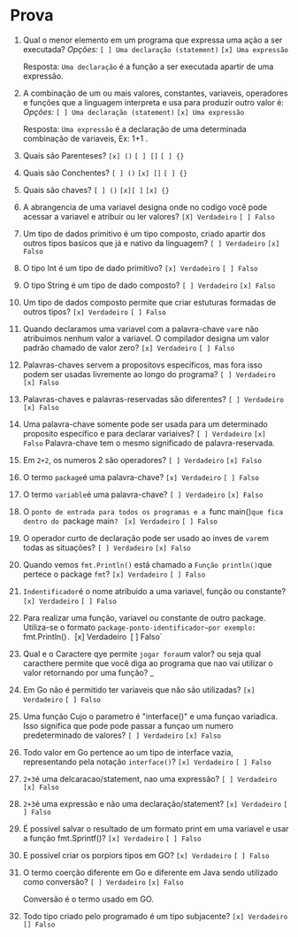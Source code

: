 # Prova

1.  Qual o menor elemento em um programa que expressa uma ação a ser executada?
    _Opções:_
    `[ ] Uma declaração (statement)`
    `[x] Uma expressão`

    Resposta: `Uma declaração` é a função a ser executada apartir de uma expressão.

2.  A combinação de um ou mais valores, constantes, variaveis, operadores e funções que a linguagem interpreta e usa para produzir outro valor é:
    _Opções:_
    `[ ] Uma declaração (statement)`
    `[x] Uma expressão`

    Resposta: `Uma expressão` é a declaração de uma determinada combinação de variaveis, Ex: 1+1 .

3.  Quais são Parenteses?
    `[x] ()`
    `[ ] []`
    `[ ] {}`

4.  Quais são Conchentes?
    `[ ] ()`
    `[x] []`
    `[ ] {}`

5.  Quais são chaves?
    `[ ] ()`
    `[x][ ]`
    `[x] {}`

6.  A abrangencia de uma variavel designa onde no codigo você pode acessar a variavel e atribuir ou ler valores?
    `[X] Verdadeiro`
    `[ ] Falso`

7.  Um tipo de dados primitivo é um tipo composto, criado apartir dos outros tipos basicos que já e nativo da linguagem?
    `[ ] Verdadeiro`
    `[x] Falso`

8.  O tipo Int é um tipo de dado primitivo?
    `[x] Verdadeiro`
    `[ ] Falso`

9.  O tipo String é um tipo de dado composto?
    `[ ] Verdadeiro`
    `[x] Falso`

10. Um tipo de dados composto permite que criar estuturas formadas de outros tipos?
    `[x] Verdadeiro`
    `[ ] Falso`

11. Quando declaramos uma variavel com a palavra-chave `var`e não atribuimos nenhum valor a variavel. O compilador designa um valor padrão chamado de valor zero?
    `[x] Verdadeiro`
    `[ ] Falso`

12. Palavras-chaves servem a propositovs especificos, mas fora isso podem ser usadas livremente ao longo do programa?
    `[ ] Verdadeiro`
    `[x] Falso`

13. Palavras-chaves e palavras-reservadas são diferentes?
    `[ ] Verdadeiro`
    `[x] Falso`

14. Uma palavra-chave somente pode ser usada para um determinado proposito especifico e para declarar variaives?
    `[ ] Verdadeiro`
    `[x] Falso`
    Palavra-chave tem o mesmo significado de palavra-reservada.

15. Em `2+2`, os numeros 2 são operadores?
    `[ ] Verdadeiro`
    `[x] Falso`

16. O termo `package`é uma palavra-chave?
    `[x] Verdadeiro`
    `[ ] Falso`

17. O termo `variable`é uma palavra-chave?
    `[ ] Verdadeiro`
    `[x] Falso`

18. O `ponto de entrada para todos os programas e a `func main()`que fica dentro do `package main`? `
    `[x] Verdadeiro`
    `[ ] Falso`

19. O operador curto de declaração pode ser usado ao inves de `var`em todas as situações?
    `[ ] Verdadeiro`
    `[x] Falso`

20. Quando vemos `fmt.Println()` está chamado a `Função println()`que pertece o package `fmt`?
    `[x] Verdadeiro`
    `[ ] Falso`

21. `Indentificador`é o nome atribuido a uma variavel, função ou constante?
    `[x] Verdadeiro`
    `[ ] Falso`

22. Para realizar uma função, variavel ou constante de outro package. Utiliza-se o formato `package-ponto-identificador~por exemplo: `fmt.Println()`. `[x] Verdadeiro` `[ ] Falso`

23. Qual e o Caractere qye permite `jogar fora`um valor? ou seja qual caracthere permite que você diga ao programa que nao vai utilizar o valor retornando por uma função?
    \_

24. Em Go não é permitido ter variaveis que não são utilizadas?
    `[x] Verdadeiro`
    `[ ] Falso`

25. Uma função Cujo o parametro é "interface()" e uma funçao variadica. Isso significa que pode pode passar a funçao um numero predeterminado de valores?
    `[ ] Verdadeiro`
    `[x] Falso`

26. Todo valor em Go pertence ao um tipo de interface vazia, representando pela notação `interface()`?
    `[x] Verdadeiro`
    `[ ] Falso`
27. `2+3`é uma delcaracao/statement, nao uma expressão?
    `[ ] Verdadeiro`
    `[x] Falso`
28. `2+3`é uma expressão e não uma declaração/statement?
    `[x] Verdadeiro`
    `[ ] Falso`
29. É possivel salvar o resultado de um formato print em uma variavel e usar a função fmt.Sprintf()?
    `[x] Verdadeiro`
    `[ ] Falso`

30. E possivel criar os porpiors tipos em GO?
    `[x] Verdadeiro`
    `[ ] Falso`

31. O termo coerção diferente em Go e diferente em Java sendo utilizado como conversão?
    `[ ] Verdadeiro`
    `[x] Falso`

    Conversão é o termo usado em GO.

32. Todo tipo criado pelo programado é um tipo subjacente?
    `[x] Verdadeiro`
    `[] Falso`
